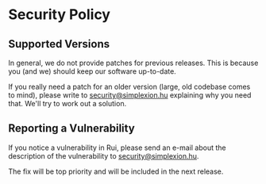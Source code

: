 # Security Policy

## Supported Versions

In general, we do not provide patches for previous releases. This is because you (and we) should keep our software
up-to-date.

If you really need a patch for an older version (large, old codebase comes to mind),
please write to security@simplexion.hu explaining why you need that. We'll try to work out a solution.

## Reporting a Vulnerability

If you notice a vulnerability in Rui, please send an e-mail about the description of the vulnerability
to security@simplexion.hu.

The fix will be top priority and will be included in the next release.